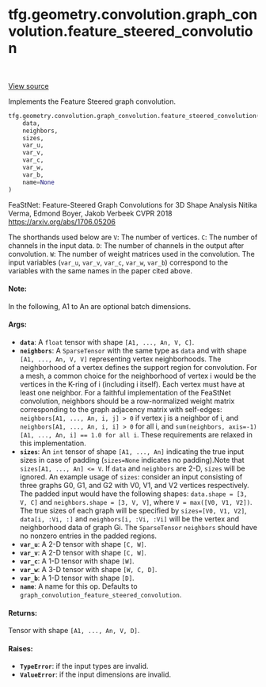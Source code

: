 <div itemscope itemtype="http://developers.google.com/ReferenceObject">
<meta itemprop="name" content="tfg.geometry.convolution.graph_convolution.feature_steered_convolution" />
<meta itemprop="path" content="Stable" />
</div>

# tfg.geometry.convolution.graph_convolution.feature_steered_convolution

<table class="tfo-notebook-buttons tfo-api" align="left">
</table>

<a target="_blank" href="https://github.com/tensorflow/graphics/blob/master/tensorflow_graphics/geometry/convolution/graph_convolution.py">View
source</a>

Implements the Feature Steered graph convolution.

``` python
tfg.geometry.convolution.graph_convolution.feature_steered_convolution(
    data,
    neighbors,
    sizes,
    var_u,
    var_v,
    var_c,
    var_w,
    var_b,
    name=None
)
```



<!-- Placeholder for "Used in" -->

FeaStNet: Feature-Steered Graph Convolutions for 3D Shape Analysis
Nitika Verma, Edmond Boyer, Jakob Verbeek
CVPR 2018
https://arxiv.org/abs/1706.05206

The shorthands used below are
  `V`: The number of vertices.
  `C`: The number of channels in the input data.
  `D`: The number of channels in the output after convolution.
  `W`: The number of weight matrices used in the convolution.
  The input variables (`var_u`, `var_v`, `var_c`, `var_w`, `var_b`) correspond
  to the variables with the same names in the paper cited above.

#### Note:

In the following, A1 to An are optional batch dimensions.

#### Args:

*   <b>`data`</b>: A `float` tensor with shape `[A1, ..., An, V, C]`.
*   <b>`neighbors`</b>: A `SparseTensor` with the same type as `data` and with
    shape `[A1, ..., An, V, V]` representing vertex neighborhoods. The
    neighborhood of a vertex defines the support region for convolution. For a
    mesh, a common choice for the neighborhood of vertex i would be the vertices
    in the K-ring of i (including i itself). Each vertex must have at least one
    neighbor. For a faithful implementation of the FeaStNet convolution,
    neighbors should be a row-normalized weight matrix corresponding to the
    graph adjacency matrix with self-edges: `neighbors[A1, ..., An, i, j] > 0`
    if vertex j is a neighbor of i, and `neighbors[A1, ..., An, i, i] > 0` for
    all i, and `sum(neighbors, axis=-1)[A1, ..., An, i] == 1.0 for all i`. These
    requirements are relaxed in this implementation.
*   <b>`sizes`</b>: An `int` tensor of shape `[A1, ..., An]` indicating the true
    input sizes in case of padding (`sizes=None` indicates no padding).Note that
    `sizes[A1, ..., An] <= V`. If `data` and `neighbors` are 2-D, `sizes` will
    be ignored. An example usage of `sizes`: consider an input consisting of
    three graphs G0, G1, and G2 with V0, V1, and V2 vertices respectively. The
    padded input would have the following shapes: `data.shape = [3, V, C]` and
    `neighbors.shape = [3, V, V]`, where `V = max([V0, V1, V2])`. The true sizes
    of each graph will be specified by `sizes=[V0, V1, V2]`, `data[i, :Vi, :]`
    and `neighbors[i, :Vi, :Vi]` will be the vertex and neighborhood data of
    graph Gi. The `SparseTensor` `neighbors` should have no nonzero entries in
    the padded regions.
*   <b>`var_u`</b>: A 2-D tensor with shape `[C, W]`.
*   <b>`var_v`</b>: A 2-D tensor with shape `[C, W]`.
*   <b>`var_c`</b>: A 1-D tensor with shape `[W]`.
*   <b>`var_w`</b>: A 3-D tensor with shape `[W, C, D]`.
*   <b>`var_b`</b>: A 1-D tensor with shape `[D]`.
*   <b>`name`</b>: A name for this op. Defaults to
    `graph_convolution_feature_steered_convolution`.

#### Returns:

Tensor with shape `[A1, ..., An, V, D]`.

#### Raises:

* <b>`TypeError`</b>: if the input types are invalid.
* <b>`ValueError`</b>: if the input dimensions are invalid.